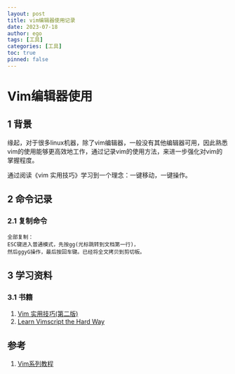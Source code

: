 ```yaml
---
layout: post
title: vim编辑器使用记录
date: 2023-07-18
author: ego
tags: [工具]
categories: [工具]
toc: true
pinned: false
---
```

# Vim编辑器使用
## 1 背景
缘起，对于很多linux机器，除了vim编辑器，一般没有其他编辑器可用，因此熟悉vim的使用能够更高效地工作，通过记录vim的使用方法，来进一步强化对vim的掌握程度。

通过阅读《vim 实用技巧》学习到一个理念：一键移动，一键操作。
## 2 命令记录
### 2.1 复制命令
```
全部复制： 
ESC键进入普通模式，先按gg(光标跳转到文档第一行)，
然后ggyG操作，最后按回车键。已经将全文拷贝到剪切板。
```
## 3 学习资料
### 3.1 书籍
1. [Vim 实用技巧(第二版)](https://agou-images.oss-cn-qingdao.aliyuncs.com/pdfs/Vim%E5%AE%9E%E7%94%A8%E6%8A%80%E5%B7%A7%EF%BC%88%E7%AC%AC2%E7%89%88%EF%BC%89.pdf)
2. [Learn Vimscript the Hard Way](https://learnvimscriptthehardway.stevelosh.com/)

## 参考
1. [Vim系列教程](https://www.kawabangga.com/vim%e7%b3%bb%e5%88%97)

